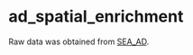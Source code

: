 # ad_spatial_enrichment
Raw data was obtained from [SEA_AD](https://portal.brain-map.org/explore/seattle-alzheimers-disease).
